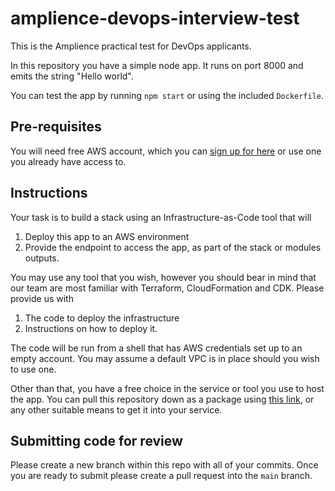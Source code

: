 # amplience-devops-interview-test

This is the Amplience practical test for DevOps applicants.

In this repository you have a simple node app. It runs on port 8000 and emits the string "Hello world".

You can test the app by running `npm start` or using the included `Dockerfile`.

## Pre-requisites

You will need free AWS account, which you can [sign up for here](https://aws.amazon.com/free/) or use one you already have access to.

## Instructions

Your task is to build a stack using an Infrastructure-as-Code tool that will 
1. Deploy this app to an AWS environment
2. Provide the endpoint to access the app, as part of the stack or modules outputs.

You may use any tool that you wish, however you should bear in mind that our team are most familiar with
Terraform, CloudFormation and CDK. Please provide us with
1. The code to deploy the infrastructure
2. Instructions on how to deploy it.

The code will be run from a shell that has AWS credentials set up to an empty account. You may assume a default
VPC is in place should you wish to use one.

Other than that, you have a free choice in the service or tool you use to host the app. You can pull this repository down as a package using [this link](), or any other suitable means to get it into your service.

## Submitting code for review

Please create a new branch within this repo with all of your commits. Once you are ready to submit please create a pull request into the `main` branch. 

